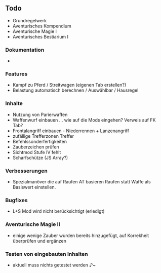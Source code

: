 ## Todo 

 * Grundregelwerk
 * Aventurisches Kompendium
 * Aventurische Magie I
 * Aventurisches Bestiarium I

### Dokumentation
 * 

### Features
 * Kampf zu Pferd / Streitwagen (eigenen Tab erstellen?)
 * Belastung automatisch berechnen / Auswählbar / Hausregel 

### Inhalte
 * Nutzung von Parierwaffen
 * Waffenwurf einbauen ... wie auf die Mods eingehen? Verweis auf FK Tab?
 * Frontalangriff einbauen - Niederrennen + Lanzenangriff
 * zufällige Trefferzonen Treffer
 * Befehlssonderfertigkeiten
 * Zauberzeichen prüfen
 * Sichtmod Stufe IV fehlt
 * Scharfschütze (JS Array?)
 
### Verbesserungen
 * Spezialmanöver die auf Raufen AT basieren Raufen statt Waffe als Basiswert einstellen.

### Bugfixes
 * L+S Mod wird nicht berücksichtigt (erledigt)

### Aventurische Magie II
 * einige wenige Zauber wurden bereits hinzugefügt, auf Korrekheit überprüfen und ergänzen

### Testen von eingebauten Inhalten
 * aktuell muss nichts getestet werden ♪~
